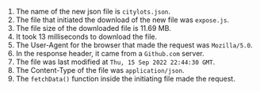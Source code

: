 1. The name of the new json file is ```citylots.json```.
2. The file that initiated the download of the new file was ```expose.js```.
3. The file size of the downloaded file is 11.69 MB.
4. It took 13 milliseconds to download the file.
5. The User-Agent for the browser that made the request was ```Mozilla/5.0```.
6. In the response header, it came from a ```Github.com``` server.
7. The file was last modified at ```Thu, 15 Sep 2022 22:44:30 GMT```.
8. The Content-Type of the file was ```application/json```.
9. The ```fetchData()``` function inside the initiating file made the request.